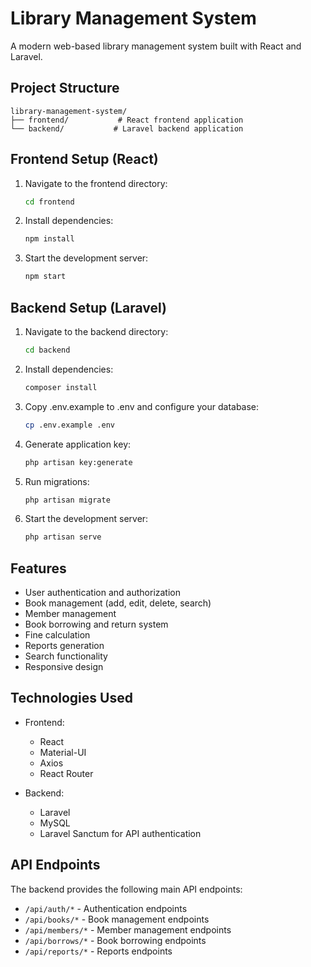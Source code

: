 # Library Management System

A modern web-based library management system built with React and Laravel.

## Project Structure

```
library-management-system/
├── frontend/           # React frontend application
└── backend/           # Laravel backend application
```

## Frontend Setup (React)

1. Navigate to the frontend directory:
   ```bash
   cd frontend
   ```

2. Install dependencies:
   ```bash
   npm install
   ```

3. Start the development server:
   ```bash
   npm start
   ```

## Backend Setup (Laravel)

1. Navigate to the backend directory:
   ```bash
   cd backend
   ```

2. Install dependencies:
   ```bash
   composer install
   ```

3. Copy .env.example to .env and configure your database:
   ```bash
   cp .env.example .env
   ```

4. Generate application key:
   ```bash
   php artisan key:generate
   ```

5. Run migrations:
   ```bash
   php artisan migrate
   ```

6. Start the development server:
   ```bash
   php artisan serve
   ```

## Features

- User authentication and authorization
- Book management (add, edit, delete, search)
- Member management
- Book borrowing and return system
- Fine calculation
- Reports generation
- Search functionality
- Responsive design

## Technologies Used

- Frontend:
  - React
  - Material-UI
  - Axios
  - React Router

- Backend:
  - Laravel
  - MySQL
  - Laravel Sanctum for API authentication

## API Endpoints

The backend provides the following main API endpoints:

- `/api/auth/*` - Authentication endpoints
- `/api/books/*` - Book management endpoints
- `/api/members/*` - Member management endpoints
- `/api/borrows/*` - Book borrowing endpoints
- `/api/reports/*` - Reports endpoints 